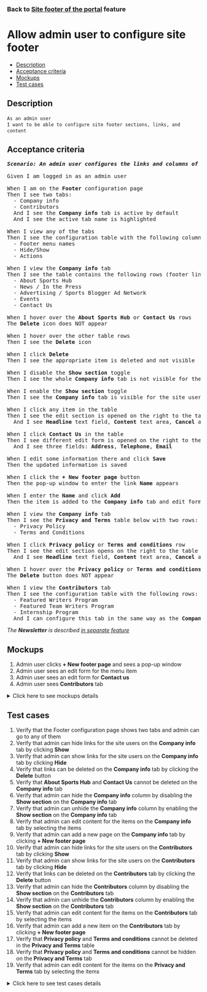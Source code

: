 ### Back to [Site footer of the portal](../../) feature

# Allow admin user to configure site footer

- [Description](#description)
- [Acceptance criteria](#acceptance-criteria)
- [Mockups](#mockups)
- [Test cases](#test-cases)

## Description

    As an admin user
    I want to be able to configure site footer sections, links, and content

## Acceptance criteria

<pre>
<b><i>Scenario: An admin user configures the links and columns of the site footer and the content of these links and columns</i></b>

Given I am logged in as an admin user

When I am on the <b>Footer</b> configuration page
Then I see two tabs:
  - Company info
  - Contributors
  And I see the <b>Company info</b> tab is active by default
  And I see the active tab name is highlighted

When I view any of the tabs
Then I see the configuration table with the following columns:
  - Footer menu names
  - Hide/Show
  - Actions

When I view the <b>Company info</b> tab
Then I see the table contains the following rows (footer links):
  - About Sports Hub
  - News / In the Press
  - Advertising / Sports Blogger Ad Network
  - Events
  - Contact Us

When I hover over the <b>About Sports Hub</b> or <b>Contact Us</b> rows
The <b>Delete</b> icon does NOT appear

When I hover over the other table rows
Then I see the <b>Delete</b> icon

When I click <b>Delete</b>
Then I see the appropriate item is deleted and not visible

When I disable the <b>Show section</b> toggle
Then I see the whole <b>Company info</b> tab is not visible for the site users

When I enable the <b>Show section</b> toggle
Then I see the <b>Company info</b> tab is visible for the site users

When I click any item in the table
Then I see the edit section is opened on the right to the table
  And I see <b>Headline</b> text field, <b>Content</b> text area, <b>Cancel</b> and <b>Save</b> buttons

When I click <b>Contact Us</b> in the table
Then I see different edit form is opened on the right to the table
  And I see three fields: <b>Address</b>, <b>Telephone</b>, <b>Email</b>

When I edit some information there and click <b>Save</b>
Then the updated information is saved

When I click the <b>+ New footer page</b> button
Then the pop-up window to enter the link <b>Name</b> appears

When I enter the <b>Name</b> and click <b>Add</b>
Then the item is added to the <b>Company info</b> tab and edit form is opened on the right side

When I view the <b>Company info</b> tab
Then I see the <b>Privacy and Terms</b> table below with two rows:
  - Privacy Policy
  - Terms and Conditions

When I click <b>Privacy policy</b> or <b>Terms and conditions</b> row
Then I see the edit section opens on the right to the table
  And I see <b>Headline</b> text field, <b>Content</b> text area, <b>Cancel</b> and <b>Save</b> buttons

When I hover over the <b>Privacy policy</b> or <b>Terms and conditions</b> rows
The <b>Delete</b> button does NOT appear

When I view the <b>Contributors</b> tab
Then I see the configuration table with the following rows:
  - Featured Writers Program
  - Featured Team Writers Program
  - Internship Program
  And I can configure this tab in the same way as the <b>Company info</b> tab
</pre>

  <i>The <b>Newsletter</b> is described [in separate feature](/products/sport_news_portal/web_application_features/newsletter_email)</i>

## Mockups

1. Admin user clicks <b>+ New footer page</b> and sees a pop-up window
2. Admin user sees an edit form for the menu item
3. Admin user sees an edit form for <b>Contact us</b>
4. Admin user sees <b>Contributors</b> tab

<details>
  <summary>Click here to see mockups details</summary>

**1. Admin user clicks + New footer page and sees a pop-up window:**

![Admin user clicks + New footer page and sees a pop-up window](/products/sport_news_portal/web_application_features/site_footer/images/new_footer_item_popup.png)

**2. Admin user sees an edit form for the menu item:**

![Admin user sees an edit form for the menu item](/products/sport_news_portal/web_application_features/site_footer/images/new_footer_item_form.png)

**3. Admin user sees an edit form for Contact us:**

![Admin user sees an edit form for Contact us](/products/sport_news_portal/web_application_features/site_footer/images/footer_contact_us_form.png)

**4. Admin user sees Contributors tab:**

![Admin user sees Contributors tab](/products/sport_news_portal/web_application_features/site_footer/images/footer_contributors_tab.png)

</details>

## Test cases

1. Verify that the Footer configuration page shows two tabs and admin can go to any of them
2. Verify that admin can hide links for the site users on the <b>Company info</b> tab by clicking <b>Show</b>
3. Verify that admin can show links for the site users on the <b>Company info</b> tab by clicking <b>Hide</b>
4. Verify that links can be deleted on the <b>Company info</b> tab by clicking the <b>Delete</b> button
5. Verify that <b>About Sports Hub</b> and <b>Contact Us</b> cannot be deleted on the <b>Company info</b> tab
6. Verify that admin can hide the <b>Company info</b> column by disabling the <b>Show section</b> on the <b>Company info</b> tab
7. Verify that admin can unhide the <b>Company info</b> column by enabling the <b>Show section</b> on the <b>Company info</b> tab
8. Verify that admin can edit content for the items on the <b>Company info</b> tab by selecting the items
9. Verify that admin can add a new page on the <b>Company info</b> tab by clicking <b>+ New footer page</b>
10. Verify that admin can hide links for the site users on the <b>Contributors</b> tab by clicking <b>Show</b>
11. Verify that admin can show links for the site users on the <b>Contributors</b> tab by clicking <b>Hide</b>
12. Verify that links can be deleted on the <b>Contributors</b> tab by clicking the <b>Delete</b> button
13. Verify that admin can hide the <b>Contributors</b> column by disabling the <b>Show section</b> on the <b>Contributors</b> tab
14. Verify that admin can unhide the <b>Contributors</b> column by enabling the <b>Show section</b> on the <b>Contributors</b> tab
15. Verify that admin can edit content for the items on the <b>Contributors</b> tab by selecting the items
16. Verify that admin can add a new item on the <b>Contributors</b> tab by clicking <b>+ New footer page</b>
17. Verify that <b>Privacy policy</b> and <b>Terms and conditions</b> cannot be deleted in the <b>Privacy and Terms</b> table
18. Verify that <b>Privacy policy</b> and <b>Terms and conditions</b> cannot be hidden on the <b>Privacy and Terms</b> tab
19. Verify that admin can edit content for the items on the <b>Privacy and Terms</b> tab by selecting the items

<details>
  <summary>Click here to see test cases details</summary>

### **#1. Verify that the Footer configuration page shows two tabs and admin can go to any of them**

|Preconditions|Steps|Expected result
--------------|-----|----------
|- Log in with admin account</br>- Go to the <b>Footer</b> configuration page|1) On the <b>Footer</b> configuration page, examine all tabs</br>2) Select the <b>Contributors</b> tab|1) There are two tabs shown: <b>Company info</b>, <b>Contributors</b>. <b>Company info</b> is opened by default and highlighted. The <b>Privacy and Terms</b> table is on <b>Company info</b> page</br>2) The <b>Contributors</b> tab is opened and highlighted|

### **#2. Verify that admin can hide links for the site users on the Company info tab by clicking Show**

|Preconditions|Steps|Expected result
--------------|-----|----------
|- Log in with admin account</br>- Go to the <b>Footer</b> configuration page > <b>Company info</b> tab</br>- There are links which are visible for users|1) Hover over the table row which is shown (footer link)</br>2) Click <b>Show</b> toggle for the hovered table row (footer link)</br>3) Log out of admin account</br>4) Log in with user account</br>5) Examine if the hidden footer link is not visible for site users|1) Table row (footer link) becomes highlighted</br>2) The <b>Show</b> toggle is switched to <b>Hide</b></br>5) The appropriate item is not visible for site users|

### **#3. Verify that admin can show links for the site users on the Company info tab by clicking Hide**

|Preconditions|Steps|Expected result
--------------|-----|----------
|- Log in with admin account</br>- Go to the <b>Footer</b> configuration page > <b>Company info</b> tab</br>- There are links that are hidden from users|1) Hover over the table row which is hidden (footer link)</br>2) Click <b>Hide</b> toggle for the hovered table row (footer link)</br>3) Log out of admin account</br>4) Log in with user account</br>5) Examine if the shown footer link is visible for site users|1) Table row (footer link) becomes highlighted</br>2) The <b>Hide</b> toggle is switched to <b>Show</b></br>5) The appropriate item is visible for site users|

### **#4. Verify that links can be deleted on the Company info tab by clicking the Delete button**

|Preconditions|Steps|Expected result
--------------|-----|----------
|- Log in with admin account</br>- Go to the <b>Footer</b> configuration page > <b>Company info</b> tab</br>- There are links which are visible for users|1) Hover over the table row which is shown (footer link)</br>2) Click the <b>Delete</b> icon for the hovered table row (footer link)</br>3) Log out of admin account</br>4) Log in with user account</br>5) Examine if the deleted footer link is not visible for site users|1) Table row (footer link) becomes highlighted</br>2) The appropriate item is deleted and no longer available for admin configuration</br>5) The appropriate item is not visible for site users|

### **#5. Verify that About Sports Hub and Contact Us cannot be deleted on the Company info tab**

|Preconditions|Steps|Expected result
--------------|-----|----------
|- Log in with admin account</br>- Go to the <b>Footer</b> configuration page > <b>Company info</b> tab</br>- There are links which are visible for users|1) Hover over <b>About Sports Hub</b> (footer link)</br>2) Hover over <b>Contact Us</b> (footer link)|1) The <b>Delete</b> icon doesn’t appear</br>2) The <b>Delete</b> icon doesn’t appear|

### **#6. Verify that admin can hide the Company info column by disabling the Show section on the Company info tab**

|Preconditions|Steps|Expected result
--------------|-----|----------
|- Log in with admin account</br>- Go to the <b>Footer</b> configuration page > <b>Company info</b> tab</br>- <b>Show section</b> toggle is enabled on the <b>Company info</b> tab|1) Disable the <b>Show section</b> toggle</br>2) Log out of admin account</br>3) Log in with user account</br>4) Examine if the <b>Company info</b> column is present|4) The <b>Company info</b> column is not visible for users|

### **#7. Verify that admin can unhide the Company info column by enabling the Show section on the Company info tab**

|Preconditions|Steps|Expected result
--------------|-----|----------
|- Log in with admin account</br>- Go to the <b>Footer</b> configuration page > <b>Company info</b> tab</br>- <b>Show section</b> toggle is disabled on the <b>Company info</b> tab|1) Enable the <b>Show section</b> toggle</br>2) Log out of admin account</br>3) Log in with user account</br>4) Examine if the <b>Company info</b> column is present|4) The <b>Company info</b> column is visible for users with all items which should be shown|

### **#8. Verify that admin can edit content for the items on the Company info tab by selecting the items**

|Preconditions|Steps|Expected result
--------------|-----|----------
|- Log in with admin account</br>- Go to the <b>Footer</b> configuration page > <b>Company info</b> tab|1) Select any item in the table</br>2) Edit information</br>3) Click <b>Save</b>|1) The edit section is opened on the right to the table</br>3) The appropriate item is saved and edited information is visible for site users|

### **#9. Verify that admin can add a new page on the Company info tab by clicking + New footer page**

|Preconditions|Steps|Expected result
--------------|-----|----------
|- Log in with admin account</br>- Go to the <b>Footer</b> configuration page > <b>Company info</b> tab|1) Click <b>New footer page</b></br>2) Enter name</br>3) Click <b>Add</b>|1) The <b>Add new footer page</b> pop-up window appears with a field to enter <b>Name</b>, <b>Cancel</b> and <b>Add</b> buttons</br>3) The appropriate item is added to the <b>Company info</b> tab and can be edited|

### **#10. Verify that admin can hide links for the site users on the Contributors tab by clicking Show**

|Preconditions|Steps|Expected result
--------------|-----|----------
|- Log in with admin account</br>- Go to the <b>Footer</b> configuration page > <b>Contributors</b> tab</br>- There are links which are visible for users|1) Hover over the table row which is shown (footer link)</br>2) Turn off the <b>Show</b> toggle for the hovered table row (footer link)</br>3) Log out of admin account</br>4) Log in with user account</br>5) Examine if the hidden footer link is not visible for site users|1) Table row (footer link) becomes highlighted</br>2) The <b>Show</b> toggle is switched to <b>Hide</b></br>5) The appropriate item is not visible for site users|

### **#11. Verify that admin can show links for the site users on the Contributors tab by clicking Hide**

|Preconditions|Steps|Expected result
--------------|-----|----------
|- Log in with admin account</br>- Go to the <b>Footer</b> configuration page > <b>Contributors</b> tab</br>- There are links which are hidden from users|1) Hover over the table row which is hidden (footer link)</br>2) Turn on the <b>Hide</b> toggle for the hovered table row (footer link)</br>3) Log out of admin account</br>4) Log in with user account</br>5) Examine if the shown footer link is visible for site users|1) Table row (footer link) becomes highlighted</br>2) The <b>Hide</b> toggle is switched to <b>Show</b></br>5) The appropriate item is visible for site users|

### **#12. Verify that links can be deleted on the Contributors tab by clicking the Delete button**

|Preconditions|Steps|Expected result
--------------|-----|----------
|- Log in with admin account</br>- Go to the <b>Footer</b> configuration page > <b>Contributors</b> tab</br>- There are links which are visible for users|1) Hover over the table row which is shown (footer link)</br>2) In the hovered table row (footer link), click <b>Delete</b></br>3) Log out of admin account</br>4) Log in with user account</br>5) Examine if the deleted footer link is not visible for site users|1) Table row (footer link) becomes highlighted</br>2) The appropriate item is deleted and no longer available for admin configuration</br>5) The appropriate item is not visible for site users|

### **#13. Verify that admin can hide the Contributors column by disabling the Show section on the Contributors tab**

|Preconditions|Steps|Expected result
--------------|-----|----------
|- Log in with admin account</br>- Go to the <b>Footer</b> configuration page > <b>Contributors</b> tab</br>- The <b>Show section</b> toggle is enabled on the <b>Contributors</b> tab|1) Disable the <b>Show section</b> toggle</br>2) Log out of admin account</br>3) Log in with user account</br>4) Examine if the <b>Contributors</b> column is present|4) The <b>Contributors</b> column is not visible for users|

### **#14. Verify that admin can unhide the Contributors column by enabling the Show section on the Contributors tab**

|Preconditions|Steps|Expected result
--------------|-----|----------
|- Log in with admin account</br>- Go to the <b>Footer</b> configuration page > <b>Contributors</b> tab</br>- The <b>Show section</b> toggle is disabled on the <b>Contributors</b> tab|1) Enable the <b>Show section</b> toggle</br>2) Log out of admin account</br>3) Log in with user account</br>4) Examine if the <b>Contributors</b> column is present|4) The <b>Contributors</b> column is visible for users with all items which should be shown|

### **#15. Verify that admin can edit content for the items on the Contributors tab by selecting the items**

|Preconditions|Steps|Expected result
--------------|-----|----------
|- Log in with admin account</br>- Go to the <b>Footer</b> configuration page > <b>Contributors</b> tab|1) Select any item in the table</br>2) Edit information</br>3) Click <b>Save</b>|1) The edit section is opened on the right to the table</br>3) The appropriate item is saved and edited information is visible for site users|

### **#16. Verify that admin can add a new item on the Contributors tab by clicking + New footer page**

|Preconditions|Steps|Expected result
--------------|-----|----------
|- Log in with admin account</br>- Go to the <b>Footer</b> configuration page > <b>Contributors</b> tab|1) Click <b>New footer page</b></br>2) Enter name</br>3) Click <b>Add</b>|1) The <b>Add new footer page</b> pop-up window appears with a field to enter <b>Name</b>, <b>Cancel</b> and <b>Add</b> buttons</br>3) The appropriate item is added to the <b>Contributors</b> tab and can be edited|

### **#17. Verify that Privacy Policy and Terms and Conditions cannot be deleted in the Privacy and Terms table**

|Preconditions|Steps|Expected result
--------------|-----|----------
|- Log in with admin account</br>- Go to the <b>Footer</b> configuration page > <b>Privacy and Terms</b> table</br>- There are links which are visible for users|1) Hover over <b>Privacy Policy</b> (footer link)</br>2) Hover over <b>Terms and Conditions</b> (footer link)|1) The <b>Delete</b> icon doesn’t appear</br>2) The <b>Delete</b> icon doesn’t appear|

### **#18. Verify that Privacy Policy and Terms and Conditions cannot be hidden on the Privacy and Terms tab**

|Preconditions|Steps|Expected result
--------------|-----|----------
|- Log in with admin account</br>- Go to the <b>Footer</b> configuration page > <b>Privacy and Terms</b> table</br>- There are links which are visible for users|1) Examine the <b>Privacy Policy</b> item</br>2) Examine the <b>Terms and Conditions</b> item|1) There is no <b>Show</b> and <b>Hide</b> toggles</br>2) There is no <b>Show</b> and <b>Hide</b> toggles</br>|

### **#19. Verify that admin can edit content for the items on the Privacy and Terms tab by selecting the items**

|Preconditions|Steps|Expected result
--------------|-----|----------
|- Log in with admin account</br>- Go to the <b>Footer</b> configuration page > <b>Privacy and Terms</b> table|1) Select any item in the table</br>2) Edit information</br>3) Click <b>Save</b>|1) The edit section opens on the right of the table</br>3) The appropriate item is saved and edited information is visible for site users|

</details>
